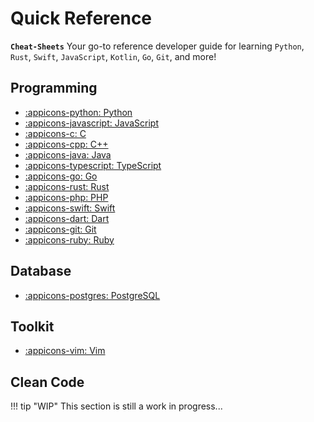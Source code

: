 # Quick Reference

**`Cheat-Sheets`** Your go-to reference developer guide for learning `Python`, `Rust`, `Swift`, `JavaScript`, `Kotlin`, `Go`, `Git`, and more!

## Programming

<div class="grid cards" markdown>

- [:appicons-python: Python](python/)
- [:appicons-javascript: JavaScript](javascript/)
- [:appicons-c: C](c/)
- [:appicons-cpp: C++](cpp/)
- [:appicons-java: Java](java/)
- [:appicons-typescript: TypeScript](typescript/)
- [:appicons-go: Go](go/)
- [:appicons-rust: Rust](rust/)
- [:appicons-php: PHP](php/)
- [:appicons-swift: Swift](swift/)
- [:appicons-dart: Dart](dart/)
- [:appicons-git: Git](git/)
- [:appicons-ruby: Ruby](ruby/)

</div>

## Database

<div class="grid cards" markdown>

- [:appicons-postgres: PostgreSQL](postgres/)

</div>

## Toolkit

<div class="grid cards" markdown>

- [:appicons-vim: Vim](vim/)

</div>

## Clean Code

!!! tip "WIP"
    This section is still a work in progress...
